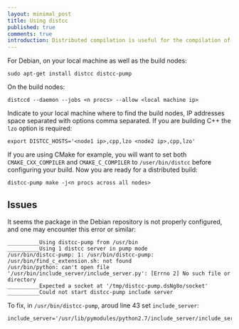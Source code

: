 ```yaml
---
layout: minimal_post
title: Using distcc 
published: true 
comments: true
introduction: Distributed compilation is useful for the compilation of very large packages, distcc makes this reasonably straight forwards.
---
```


For Debian, on your local machine as well as the build nodes:

    sudo apt-get install distcc distcc-pump

On the build nodes:

    distccd --daemon --jobs <n procs> --allow <local machine ip>

Indicate to your local machine where to find the build nodes, IP addresses space separated with options comma separated.
If you are building C++ the `lzo` option is required:

    export DISTCC_HOSTS='<node1 ip>,cpp,lzo <node2 ip>,cpp,lzo'

If you are using CMake for example, you will want to set both `CMAKE_CXX_COMPILER` and `CMAKE_C_COMPILER` to `/user/bin/distcc` before configuring your build.
Now you are ready for a distributed build:

    distcc-pump make -j<n procs across all nodes>

## Issues
It seems the package in the Debian repository is not properly configured, and one may encounter this error or similar:

    __________Using distcc-pump from /usr/bin
    __________Using 1 distcc server in pump mode
    /usr/bin/distcc-pump: 1: /usr/bin/distcc-pump: /usr/bin/find_c_extension.sh: not found
    /usr/bin/python: can't open file '/usr/bin/include_server/include_server.py': [Errno 2] No such file or directory
    __________Expected a socket at '/tmp/distcc-pump.dsNg8o/socket'
    __________Could not start distcc-pump include server

To fix, in `/usr/bin/distcc-pump`, aroud line 43 set `include_server`:

    include_server='/usr/lib/pymodules/python2.7/include_server/include_server.py'

